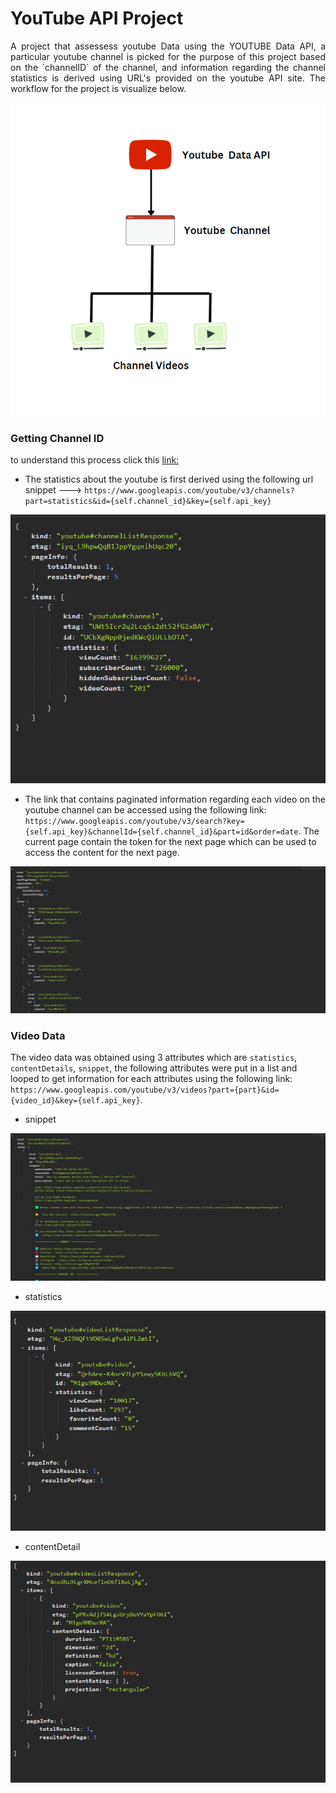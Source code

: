 # YouTube API Project

<p align='justify'>A project that assessess youtube Data using the YOUTUBE Data API, a particular youtube channel is picked for the purpose of this project based on the `channelID` of the channel, and information regarding the channel statistics is derived using URL's provided on the youtube API site. The workflow for the project is visualize below.</p>

<img src="./images/Youtube_workflow.png">


### Getting Channel ID
to understand this process click this [link:]("https://www.youtube.com/watch?v=zNABOcxGkt8")

* The statistics about the youtube is first derived using the following url snippet ---> `https://www.googleapis.com/youtube/v3/channels?part=statistics&id={self.channel_id}&key={self.api_key}`

<img src="./images/statistics.png">

* The link that contains paginated information regarding each video on the youtube channel can be accessed using the following link: `https://www.googleapis.com/youtube/v3/search?key={self.api_key}&channelId={self.channel_id}&part=id&order=date`.
The current page contain the token for the next page which can be used to access the content for the next page.

<img src="./images/nextpageToken.png">

### Video Data

The video data was obtained using 3 attributes which are `statistics`, `contentDetails`, `snippet`, the following attributes were put in a list and looped to get information for each attributes using the following link: `https://www.googleapis.com/youtube/v3/videos?part={part}&id={video_id}&key={self.api_key}`.

* snippet
<img src="./images/snippets.png">

<br/>

* statistics
<img src="./images/video_stats.png">

<br/>

* contentDetail
<img src="./images/contentdetails.png">

